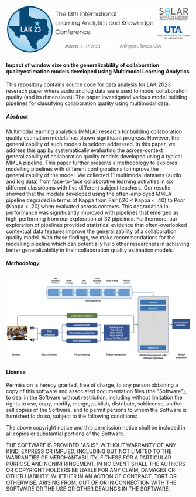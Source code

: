 # ![banner](./banner.png)


#### Impact of window size on the generalizability of collaboration qualityestimation models developed using Multimodal Learning Analytics

This repository contains source code for data analysis for LAK 2023 reserach paper where audio and log data were used to model collaboration quality (and its dimensions). The paper investigated various model building pipelines for classifying collaboration quality using multimodal data.

##### Abstract

Multimodal learning analytics (MMLA) research for building collaboration quality estimation models has shown significant progress. However, the generalizability of such models is seldom addressed. In this paper, we address this gap by systematically evaluating the across-context generalizability of collaboration quality models developed using a typical MMLA pipeline. This paper further presents a methodology to explores modelling pipelines with different configurations to improve the generalizability of the model. We
collected 11 multimodal datasets (audio and log data) from face-to-face collaborative learning activities in six different classrooms with five different subject teachers. Our results showed that the models developed using the often-employed MMLA pipeline degraded in terms of Kappa from Fair (.20 < Kappa < .40) to Poor (Kappa < .20) when evaluated across contexts. This degradation in performance was significantly improved with pipelines that emerged as high-performing from our exploration of 32 pipelines. Furthermore, our exploration of pipelines provided statistical evidence that often-overlooked contextual data features improve the generalizability of a collaboration quality model. With these findings, we make recommendations for the modelling pipeline which can potentially help other researchers in achieving better generalizability in their collaboration quality estimation models.



##### Methodology

![model](./model_dev.png)



#### License

Permission is hereby granted, free of charge, to any person obtaining a copy of this software and associated documentation files (the  "Software"), to deal in the Software without restriction, including  without limitation the rights to use, copy, modify, merge, publish,  distribute, sublicense, and/or sell copies of the Software, and to  permit persons to whom the Software is furnished to do so, subject to  the following conditions:

The above copyright notice and this permission notice shall be included in all copies or substantial portions of the Software.

THE SOFTWARE IS PROVIDED "AS IS", WITHOUT WARRANTY OF ANY KIND,  EXPRESS OR IMPLIED, INCLUDING BUT NOT LIMITED TO THE WARRANTIES OF  MERCHANTABILITY, FITNESS FOR A PARTICULAR PURPOSE AND NONINFRINGEMENT.  IN NO EVENT SHALL THE AUTHORS OR COPYRIGHT HOLDERS BE LIABLE FOR ANY  CLAIM, DAMAGES OR OTHER LIABILITY, WHETHER IN AN ACTION OF CONTRACT,  TORT OR OTHERWISE, ARISING FROM, OUT OF OR IN CONNECTION WITH THE  SOFTWARE OR THE USE OR OTHER DEALINGS IN THE SOFTWARE.
